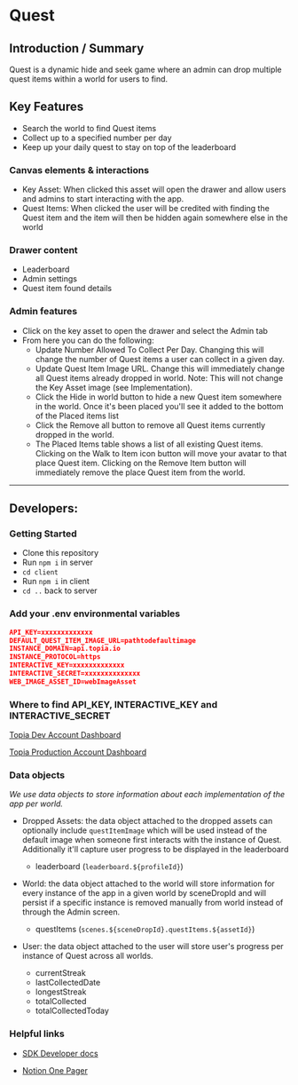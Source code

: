 # Quest

## Introduction / Summary

Quest is a dynamic hide and seek game where an admin can drop multiple quest items within a world for users to find.

## Key Features

- Search the world to find Quest items
- Collect up to a specified number per day
- Keep up your daily quest to stay on top of the leaderboard

### Canvas elements & interactions

- Key Asset: When clicked this asset will open the drawer and allow users and admins to start interacting with the app.
- Quest Items: When clicked the user will be credited with finding the Quest item and the item will then be hidden again somewhere else in the world

### Drawer content

- Leaderboard
- Admin settings
- Quest item found details

### Admin features

- Click on the key asset to open the drawer and select the Admin tab
- From here you can do the following:
  - Update Number Allowed To Collect Per Day. Changing this will change the number of Quest items a user can collect in a given day.
  - Update Quest Item Image URL. Change this will immediately change all Quest items already dropped in world. Note: This will not change the Key Asset image (see Implementation).
  - Click the Hide in world button to hide a new Quest item somewhere in the world. Once it's been placed you'll see it added to the bottom of the Placed items list
  - Click the Remove all button to remove all Quest items currently dropped in the world.
  - The Placed Items table shows a list of all existing Quest items. Clicking on the Walk to Item icon button will move your avatar to that place Quest item. Clicking on the Remove Item button will immediately remove the place Quest item from the world.

---

## Developers:

### Getting Started

- Clone this repository
- Run `npm i` in server
- `cd client`
- Run `npm i` in client
- `cd ..` back to server

### Add your .env environmental variables

```json
API_KEY=xxxxxxxxxxxxx
DEFAULT_QUEST_ITEM_IMAGE_URL=pathtodefaultimage
INSTANCE_DOMAIN=api.topia.io
INSTANCE_PROTOCOL=https
INTERACTIVE_KEY=xxxxxxxxxxxxx
INTERACTIVE_SECRET=xxxxxxxxxxxxxx
WEB_IMAGE_ASSET_ID=webImageAsset
```

### Where to find API_KEY, INTERACTIVE_KEY and INTERACTIVE_SECRET

[Topia Dev Account Dashboard](https://dev.topia.io/t/dashboard/integrations)

[Topia Production Account Dashboard](https://topia.io/t/dashboard/integrations)

### Data objects

_We use data objects to store information about each implementation of the app per world._

- Dropped Assets: the data object attached to the dropped assets can optionally include `questItemImage` which will be used instead of the default image when someone first interacts with the instance of Quest. Additionally it'll capture user progress to be displayed in the leaderboard

  - leaderboard (`leaderboard.${profileId}`)

- World: the data object attached to the world will store information for every instance of the app in a given world by sceneDropId and will persist if a specific instance is removed manually from world instead of through the Admin screen.

  - questItems (`scenes.${sceneDropId}.questItems.${assetId}`)

- User: the data object attached to the user will store user's progress per instance of Quest across all worlds.
  - currentStreak
  - lastCollectedDate
  - longestStreak
  - totalCollected
  - totalCollectedToday

### Helpful links

- [SDK Developer docs](https://metaversecloud-com.github.io/mc-sdk-js/index.html)
<!-- - [View it in action!](topia.io/appname-prod) -->
- [Notion One Pager](https://www.notion.so/topiaio/Quest-b3501950507845f9bccfaa192285ab57?pvs=4)
